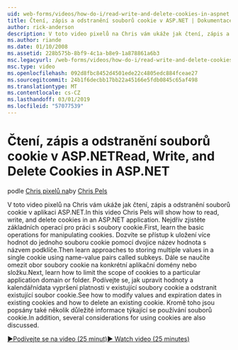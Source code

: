 ```yaml
---
uid: web-forms/videos/how-do-i/read-write-and-delete-cookies-in-aspnet
title: Čtení, zápis a odstranění souborů cookie v ASP.NET | Dokumentace Microsoftu
author: rick-anderson
description: V toto video pixelů na Chris vám ukáže jak čtení, zápis a odstranění souborů cookie v aplikaci ASP.NET. Nejdřív zjistěte základních operací pro práci s cooki...
ms.author: riande
ms.date: 01/10/2008
ms.assetid: 228b575b-8bf9-4c1a-b8e9-1a878861a6b3
msc.legacyurl: /web-forms/videos/how-do-i/read-write-and-delete-cookies-in-aspnet
msc.type: video
ms.openlocfilehash: 092d8fbc8452d4501ede22c4805edc884fceae27
ms.sourcegitcommit: 24b1f6decbb17bb22a45166e5fdb0845c65af498
ms.translationtype: MT
ms.contentlocale: cs-CZ
ms.lasthandoff: 03/01/2019
ms.locfileid: "57077539"
---
```

<a name="read-write-and-delete-cookies-in-aspnet"></a><span data-ttu-id="23e5c-104">Čtení, zápis a odstranění souborů cookie v ASP.NET</span><span class="sxs-lookup"><span data-stu-id="23e5c-104">Read, Write, and Delete Cookies in ASP.NET</span></span>
====================
<span data-ttu-id="23e5c-105">podle [Chris pixelů na](https://twitter.com/chrispels)</span><span class="sxs-lookup"><span data-stu-id="23e5c-105">by [Chris Pels](https://twitter.com/chrispels)</span></span>

<span data-ttu-id="23e5c-106">V toto video pixelů na Chris vám ukáže jak čtení, zápis a odstranění souborů cookie v aplikaci ASP.NET.</span><span class="sxs-lookup"><span data-stu-id="23e5c-106">In this video Chris Pels will show how to read, write, and delete cookies in an ASP.NET application.</span></span> <span data-ttu-id="23e5c-107">Nejdřív zjistěte základních operací pro práci s soubory cookie.</span><span class="sxs-lookup"><span data-stu-id="23e5c-107">First, learn the basic operations for manipulating cookies.</span></span> <span data-ttu-id="23e5c-108">Dozvíte se přístup k uložení více hodnot do jednoho souboru cookie pomocí dvojice název hodnota s názvem podklíče.</span><span class="sxs-lookup"><span data-stu-id="23e5c-108">Then learn approaches to storing multiple values in a single cookie using name-value pairs called subkeys.</span></span> <span data-ttu-id="23e5c-109">Dále se naučíte omezit obor soubory cookie na konkrétní aplikační domény nebo složku.</span><span class="sxs-lookup"><span data-stu-id="23e5c-109">Next, learn how to limit the scope of cookies to a particular application domain or folder.</span></span> <span data-ttu-id="23e5c-110">Podívejte se, jak upravit hodnoty a kalendářnídata vypršení platnosti v existující soubory cookie a odstranit existující soubor cookie.</span><span class="sxs-lookup"><span data-stu-id="23e5c-110">See how to modify values and expiration dates in existing cookies and how to delete an existing cookie.</span></span> <span data-ttu-id="23e5c-111">Kromě toho jsou popsány také několik důležité informace týkající se používání souborů cookie.</span><span class="sxs-lookup"><span data-stu-id="23e5c-111">In addition, several considerations for using cookies are also discussed.</span></span>

[<span data-ttu-id="23e5c-112">&#9654;Podívejte se na video (25 minut)</span><span class="sxs-lookup"><span data-stu-id="23e5c-112">&#9654; Watch video (25 minutes)</span></span>](https://channel9.msdn.com/Blogs/ASP-NET-Site-Videos/read-write-and-delete-cookies-in-aspnet)
